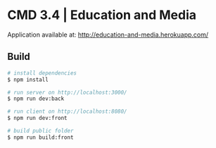 # CMD 3.4 | Education and Media

Application available at: http://education-and-media.herokuapp.com/

## Build
``` bash
# install dependencies
$ npm install

# run server on http://localhost:3000/
$ npm run dev:back

# run client on http://localhost:8080/
$ npm run dev:front

# build public folder
$ npm run build:front
```

